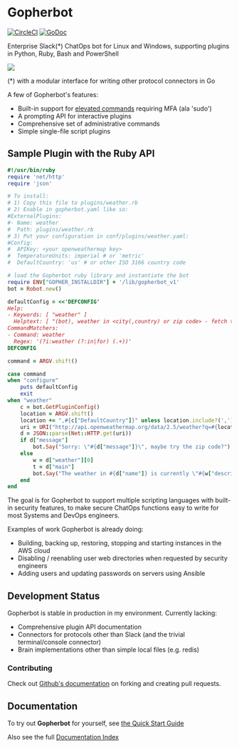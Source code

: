 # Gopherbot

[![CircleCI](https://circleci.com/gh/lnxjedi/gopherbot.svg?style=shield)](https://circleci.com/gh/lnxjedi/gopherbot)
[![GoDoc](https://godoc.org/github.com/lnxjedi/gopherbot/bot?status.png)](https://godoc.org/github.com/lnxjedi/gopherbot/bot)

Enterprise Slack(\*) ChatOps bot for Linux and Windows, supporting plugins in Python, Ruby, Bash and PowerShell

![](https://raw.githubusercontent.com/wiki/lnxjedi/gopherbot/botdemo.gif)

(*) with a modular interface for writing other protocol connectors in Go

A few of Gopherbot's features:
* Built-in support for [elevated commands](doc/Security-Overview.md#elevation) requiring MFA (ala 'sudo')
* A prompting API for interactive plugins
* Comprehensive set of administrative commands
* Simple single-file script plugins

## Sample Plugin with the Ruby API
```ruby
#!/usr/bin/ruby
require 'net/http'
require 'json'

# To install:
# 1) Copy this file to plugins/weather.rb
# 2) Enable in gopherbot.yaml like so:
#ExternalPlugins:
#- Name: weather
#  Path: plugins/weather.rb
# 3) Put your configuration in conf/plugins/weather.yaml:
#Config:
#  APIKey: <your openweathermap key>
#  TemperatureUnits: imperial # or 'metric'
#  DefaultCountry: 'us' # or other ISO 3166 country code

# load the Gopherbot ruby library and instantiate the bot
require ENV["GOPHER_INSTALLDIR"] + '/lib/gopherbot_v1'
bot = Robot.new()

defaultConfig = <<'DEFCONFIG'
Help:
- Keywords: [ "weather" ]
  Helptext: [ "(bot), weather in <city(,country) or zip code> - fetch the weather from OpenWeatherMap" ]
CommandMatchers:
- Command: weather
  Regex: '(?i:weather (?:in|for) (.+))'
DEFCONFIG

command = ARGV.shift()

case command
when "configure"
	puts defaultConfig
	exit
when "weather"
    c = bot.GetPluginConfig()
    location = ARGV.shift()
    location += ",#{c["DefaultCountry"]}" unless location.include?(',')
    uri = URI("http://api.openweathermap.org/data/2.5/weather?q=#{location}&units=#{c["TemperatureUnits"]}&APPID=#{c["APIKey"]}")
    d = JSON::parse(Net::HTTP.get(uri))
    if d["message"]
        bot.Say("Sorry: \"#{d["message"]}\", maybe try the zip code?")
    else
        w = d["weather"][0]
        t = d["main"]
        bot.Say("The weather in #{d["name"]} is currently \"#{w["description"]}\" and #{t["temp"]} degrees, with a forecast low of #{t["temp_min"]} and high of #{t["temp_max"]}")
    end
end
```

The goal is for Gopherbot to support multiple scripting languages with built-in security features, to make secure ChatOps functions easy to write for most Systems and DevOps engineers.

Examples of work Gopherbot is already doing:
* Building, backing up, restoring, stopping and starting instances in the AWS cloud
* Disabling / reenabling user web directories when requested by security engineers
* Adding users and updating passwords on servers using Ansible

## Development Status
Gopherbot is stable in production in my environment. Currently lacking:
* Comprehensive plugin API documentation
* Connectors for protocols other than Slack (and the trivial terminal/console connector)
* Brain implementations other than simple local files (e.g. redis)

### Contributing
Check out [Github's documentation](https://help.github.com/articles/fork-a-repo/) on forking and creating pull requests.

## Documentation

To try out **Gopherbot** for yourself, see [the Quick Start Guide](doc/Quick-Start.md)

Also see the full [Documentation Index](doc/README.md)
